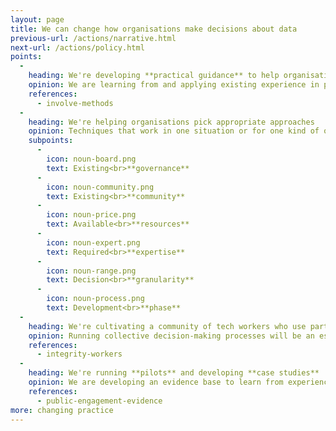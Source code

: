 ```yaml
---
layout: page
title: We can change how organisations make decisions about data
previous-url: /actions/narrative.html
next-url: /actions/policy.html
points:
  -
    heading: We're developing **practical guidance** to help organisations adopt open, collective decision making
    opinion: We are learning from and applying existing experience in public participation to data decisions
    references:
      - involve-methods
  -
    heading: We're helping organisations pick appropriate approaches
    opinion: Techniques that work in one situation or for one kind of organisation might not work for another – it depends on...
    subpoints:
      -
        icon: noun-board.png
        text: Existing<br>**governance**
      -
        icon: noun-community.png
        text: Existing<br>**community**
      -
        icon: noun-price.png
        text: Available<br>**resources**
      -
        icon: noun-expert.png
        text: Required<br>**expertise**
      -
        icon: noun-range.png
        text: Decision<br>**granularity**
      -
        icon: noun-process.png
        text: Development<br>**phase**
  -
    heading: We're cultivating a community of tech workers who use participatory approaches
    opinion: Running collective decision-making processes will be an essential skill on any team
    references:
      - integrity-workers
  -
    heading: We're running **pilots** and developing **case studies**
    opinion: We are developing an evidence base to learn from experience and inspire organisations to change their practices
    references:
      - public-engagement-evidence
more: changing practice
---
```

